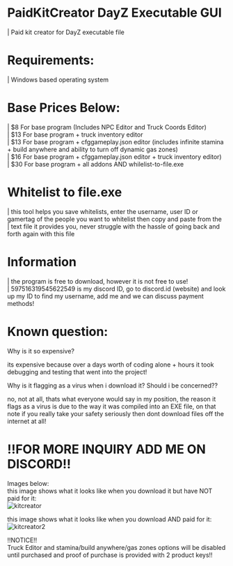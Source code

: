 # PaidKitCreator DayZ Executable GUI
| Paid kit creator for DayZ executable file  
  
  
# Requirements:
| Windows based operating system  
  
  
# Base Prices Below:
| $8   For base program (Includes NPC Editor and Truck Coords Editor)  
| $13  For base program + truck inventory editor  
| $13  For base program + cfggameplay.json editor (includes infinite stamina + build anywhere and ability to turn off dynamic gas zones)  
| $16  For base program + cfggameplay.json editor + truck inventory editor)  
| $30  For base program + all addons AND whilelist-to-file.exe
  
  
  
  
  
# Whitelist to file.exe
| this tool helps you save whitelists, enter the username, user ID or gamertag of the people you want to whitelist then copy and paste from the  
| text file it provides you, never struggle with the hassle of going back and forth again with this file  
  
  
  
# Information
| the program is free to download, however it is not free to use!  
| 597516319545622549 is my discord ID, go to discord.id (website) and look up my ID to find my username, add me and we can discuss payment methods!  
  
  
  
# Known question:  
Why is it so expensive?  
  
its expensive because over a days worth of coding alone + hours it took debugging and testing that went into the project!  
  
Why is it flagging as a virus when i download it?  Should i be concerned??  
  
no, not at all, thats what everyone would say in my position, the reason it flags as a virus is due to the way it was compiled into an EXE file, on that note if you really take your safety seriously then dont download files off the internet at all!
  
  
  
# !!FOR MORE INQUIRY ADD ME ON DISCORD!!

Images below:  
this image shows what it looks like when you download it but have NOT paid for it:  
![kitcreator](https://user-images.githubusercontent.com/69305135/171985730-00770d01-45e1-4951-bd32-d561076c853b.png)  
  
this image shows what it looks like when you download AND paid for it:  
![kitcreator2](https://user-images.githubusercontent.com/69305135/171985766-82771c9b-fe88-44e0-844f-c8bed6c28154.png)  
  
!!NOTICE!!  
Truck Editor and stamina/build anywhere/gas zones options will be disabled until purchased and proof of purchase is provided with 2 product keys!!
